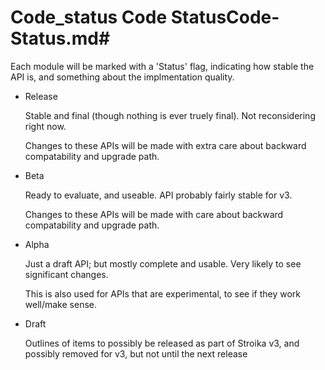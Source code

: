 # Code_status Code StatusCode-Status.md#

Each module will be marked with a 'Status' flag, indicating how
stable the API is, and something about the implmentation quality.

- Release

  Stable and final (though nothing is ever truely final). Not reconsidering right now.
  
  Changes to these APIs will be made with extra care about backward compatability and upgrade path.

- Beta

  Ready to evaluate, and useable. API probably fairly stable for v3. 
  
  Changes to these APIs will be made with care about backward compatability and upgrade path.

- Alpha

  Just a draft API; but mostly complete and usable. Very likely to see significant
  changes.

  This is also used for APIs that are experimental, to see if they work well/make sense.

- Draft

  Outlines of items to possibly be released as part of Stroika v3, and
  possibly removed for v3, but not until the next release
